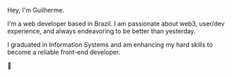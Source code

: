 Hey, I'm Guilherme.

I'm a web developer based in Brazil. I am passionate about web3, user/dev experience, and always endeavoring to be better than yesterday.

I graduated in Information Systems and am enhancing my hard skills to become a reliable front-end developer.

🤖
